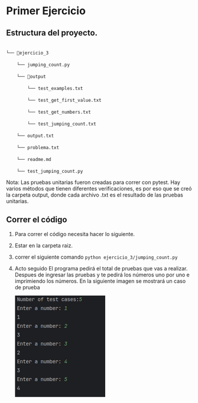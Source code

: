 # Primer Ejercicio

## Estructura del proyecto.


```

└── 📁ejercicio_3

    └── jumping_count.py

    └── 📁output

        └── test_examples.txt

        └── test_get_first_value.txt

        └── test_get_numbers.txt

        └── test_jumping_count.txt

    └── output.txt

    └── problema.txt

    └── readme.md

    └── test_jumping_count.py

```

Nota: Las pruebas unitarias fueron creadas para correr con pytest. Hay varios métodos que tienen diferentes verificaciones, es por eso que se creó  la carpeta output, donde cada archivo .txt es el resultado de las pruebas unitarias.


## Correr el código

1. Para correr el código necesita hacer lo siguiente.
2. Estar en la carpeta raiz.
3. correr el siguiente comando `python ejercicio_3/jumping_count.py  `
4. Acto seguido El programa pedirá el total de pruebas que vas a realizar. Despues de ingresar las pruebas y te pedirá los números uno por uno e imprimiendo los números.
   En la siguiente imagen se mostrará un caso de prueba

   ![1710556286241](image/readme/1710556286241.png)
